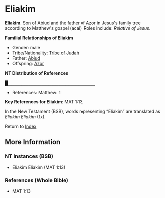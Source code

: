 # Eliakim
**Eliakim**. 
Son of Abiud and the father of Azor in Jesus's family tree according to Matthew's gospel (acai). 
Roles include: 
_Relative of Jesus_. 




**Familial Relationships of Eliakim**


* Gender: male
* Tribe/Nationality: [Tribe of Judah](../../../groups/md/acai/Judah.md)
* Father: [Abiud](Abiud.md)
* Offspring: [Azor](Azor.md)


**NT Distribution of References**

█▁▁▁▁▁▁▁▁▁▁▁▁▁▁▁▁▁▁▁▁▁▁▁▁▁▁
* References: Matthew: 1



**Key References for Eliakim**: 
MAT 1:13. 




In the New Testament (BSB), words representing “Eliakim” are translated as 
*Eliakim Eliakim* (1x). 


Return to [Index](00-Index.md)

## More Information

### NT Instances (BSB)

* Eliakim Eliakim (MAT 1:13)



### References (Whole Bible)

* MAT 1:13



